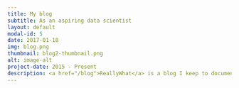 ```yaml
---
title: My blog
subtitle: As an aspiring data scientist
layout: default
modal-id: 5
date: 2017-01-18
img: blog.png
thumbnail: blog2-thumbnail.png
alt: image-alt
project-date: 2015 - Present
description: <a href="/blog">ReallyWhat</a> is a blog I keep to document and share my experience in data science. Recently I challenged myself to produce something ever day for 100 days. So far I have used machine learning methods from Scikit-learn to enter Kaggle competitions, explored data with Python in Jupyter Notebooks, and produced beautiful data visualizations in D3.
---
```

